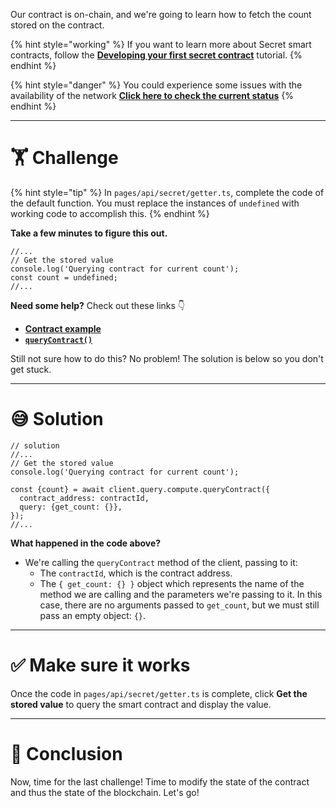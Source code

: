 Our contract is on-chain, and we're going to learn how to fetch the count stored on the contract.

{% hint style="working" %}
If you want to learn more about Secret smart contracts, follow the [**Developing your first secret contract**](https://learn.figment.io/tutorials/creating-a-secret-contract-from-scratch) tutorial.
{% endhint %}

{% hint style="danger" %}
You could experience some issues with the availability of the network [**Click here to check the current status**](https://secretnodes.com/pulsar)
{% endhint %}

---

# 🏋️ Challenge

{% hint style="tip" %}
In `pages/api/secret/getter.ts`, complete the code of the default function. You must replace the instances of `undefined` with working code to accomplish this.
{% endhint %}

**Take a few minutes to figure this out.**

```tsx
//...
// Get the stored value
console.log('Querying contract for current count');
const count = undefined;
//...
```

**Need some help?** Check out these links 👇

- [**Contract example**](https://github.com/scrtlabs/SecretJS-Templates/blob/master/5_contracts)
- [**`queryContract()`**](https://github.com/scrtlabs/secret.js#secretjsquerycomputequerycontract)

Still not sure how to do this? No problem! The solution is below so you don't get stuck.

---

# 😅 Solution

```tsx
// solution
//...
// Get the stored value
console.log('Querying contract for current count');

const {count} = await client.query.compute.queryContract({
  contract_address: contractId,
  query: {get_count: {}},
});
//...
```

**What happened in the code above?**

- We're calling the `queryContract` method of the client, passing to it:
  - The `contractId`, which is the contract address.
  - The `{ get_count: {} }` object which represents the name of the method we are calling and the parameters we're passing to it. In this case, there are no arguments passed to `get_count`, but we must still pass an empty object: `{}`.

---

# ✅ Make sure it works

Once the code in `pages/api/secret/getter.ts` is complete, click **Get the stored value** to query the smart contract and display the value.

---

# 🏁 Conclusion

Now, time for the last challenge! Time to modify the state of the contract and thus the state of the blockchain. Let's go!

